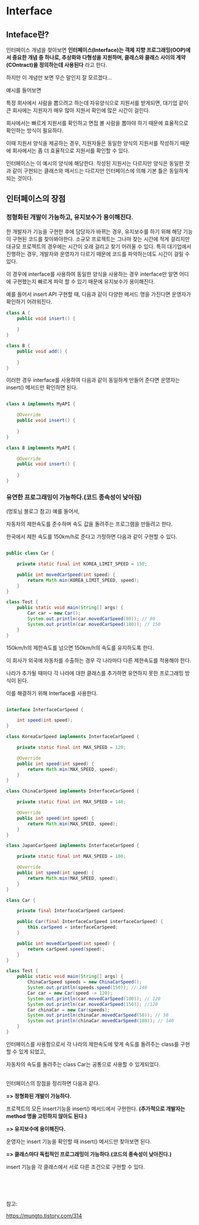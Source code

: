 # Interface

## Inteface란?

인터페이스 개념을 찾아보면 **인터페이스(Interface)는 객체 지향 프로그래밍(OOP)에서 중요한 개념 중 하나로, 추상화와 다형성을 지원하며, 클래스와 클래스 사이의 계약(COntract)을 정의하는데 사용된다** 라고 한다.

하지만 이 개념만 보면 무슨 말인지 잘 모르겠다...

예시를 들어보면

특정 회사에서 사람을 뽑으려고 하는데 자유양식으로 지원서를 받게되면,
대기업 같이 큰 회사에는 지원자가 매우 많아 지원서 확인에 많은 시간이 걸린다.

회사에서는 빠르게 지원서를 확인하고 면접 볼 사람을 뽑아야 하기 때문에 효율적으로 확인하는 방식이 필요하다.

이때 지원서 양식을 제공하는 경우, 지원자들은 동일한 양식의 지원서를 작성하기 때문에 회사에서는 좀 더 효율적으로 지원서를 확인할 수 있다.

인터페이스는 이 예시의 양식에 해당한다. 작성된 지원서는 다르지만 양식은 동일한 것과 같이 구현되는 클래스와 메서드는 다르지만 인터페이스에 의해 기본 틀은 동일하게 되는 것이다.


## 인터페이스의 장점

### 정형화된 개발이 가능하고, 유지보수가 용이해진다.

한 개발자가 기능을 구현한 후에 담당자가 바뀌는 경우, 유지보수를 하기 위해 해당 기능이 구현된 코드를 찾아봐야한다. 소규모 프로젝트는 그나마 찾는 시간에 적게 걸리지만 대규모 프로젝트의 경우에는 시간이 오래 걸리고 찾기 어려울 수 있다. 특히 대기업에서 진행하는 경우, 개발자와 운영자가 다르기 때문에 코드를 파악하는데도 시간이 걸릴 수 있다.

이 경우에 interface를 사용하여 동일한 양식을 사용하는 경우 interface만 알면 어디에 구현했는지 빠르게 파악 할 수 있기 때문에 유지보수가 용이해진다.

예를 들어서 insert API 구현할 때, 다음과 같이 다양한 메서드 명을 가진다면 운영자가 확인하기 어려워진다.

```java
class A {
    public void insert() {
        
    }
}

class B {
    public void add() {
        
    }
}
```

이러한 경우 interface를 사용하여 다음과 같이 동일하게 만들어 준다면 운영자는 insert() 메서드만 확인하면 된다.
```java

class A implements MyAPI {

    @Override
    public void insert() {
        
    }
}

class B implements MyAPI {

    @Override
    public void insert() {
        
    }
}
```

### 유연한 프로그래밍이 가능하다.(코드 종속성이 낮아짐)

(멍토님 블로그 참고)
예를 들어서,

자동차의 제한속도를 준수하며 속도 값을 돌려주는 프로그램을 만들려고 한다.

한국에서 제한 속도를 150km/h로 준다고 가정하면 다음과 같이 구현할 수 있다.
```java

public class Car {

    private static final int KOREA_LIMIT_SPEED = 150;

    public int movedCarSpeed(int speed) {
        return Math.min(KOREA_LIMIT_SPEED, speed);
    }
}

class Test {
    public static void main(String[] args) {
        Car car = new Car();
        System.out.println(car.movedCarSpeed(80)); // 80
        System.out.println(car.movedCarSpeed(180)); // 150
    }
}

```

150km/h의 제한속도를 넘으면 150km/h의 속도를 유지하도록 한다.

이 회사가 외국에 자동차를 수출하는 경우 각 나라마다 다른 제한속도를 적용해야 한다.

나라가 추가될 때마다 각 나라에 대한 클래스를 추가하면 유연하지 못한 프로그래밍 방식이 된다.

이를 해결하기 위해 Interface를 사용한다.

```java

interface InterfaceCarSpeed {

    int speed(int speed);
}

class KoreaCarSpeed implements InterfaceCarSpeed {

    private static final int MAX_SPEED = 120;

    @Override
    public int speed(int speed) {
        return Math.min(MAX_SPEED, speed);
    }
}

class ChinaCarSpeed implements InterfaceCarSpeed {

    private static final int MAX_SPEED = 140;

    @Override
    public int speed(int speed) {
        return Math.min(MAX_SPEED, speed);
    }
}

class JapanCarSpeed implements InterfaceCarSpeed {

    private static final int MAX_SPEED = 100;

    @Override
    public int speed(int speed) {
        return Math.min(MAX_SPEED, speed);
    }
}

class Car {

    private final InterfaceCarSpeed carSpeed;

    public Car(final InterfaceCarSpeed interfaceCarSpeed) {
        this.carSpeed = interfaceCarSpeed;
    }

    public int movedCarSpeed(int speed) {
        return carSpeed.speed(speed);
    }
}

class Test {
    public static void main(String[] args) {
        ChinaCarSpeed speeds = new ChinaCarSpeed();
        System.out.println(speeds.speed(150)); // 140
        Car car = new Car(speed -> 120);
        System.out.println(car.movedCarSpeed(100)); // 120
        System.out.println(car.movedCarSpeed(150)); //120
        Car chinaCar = new Car(speeds);
        System.out.println(chinaCar.movedCarSpeed(50)); // 50
        System.out.println(chinaCar.movedCarSpeed(180)); // 140
    }
}
```

인터페이스를 사용함으로서 각 나라의 제한속도에 맞게 속도를 돌려주는 class를 구현할 수 있게 되었고,

자동차의 속도를 돌려주는 class Car는 공통으로 사용할 수 있게되었다.

<br>
인터페이스의 장점을 정리하면 다음과 같다.

**=> 정형화된 개발이 가능하다.**

프로젝트의 모든 insert기능을 insert() 메서드에서 구현한다.
**(추가적으로 개발자는 method 명을 고민하지 않아도 된다.)**


**=> 유지보수에 용이해진다.**

운영자는 insert 기능을 확인할 때 insert() 메서드만 찾아보면 된다.


**=> 클래스마다 독립적인 프로그래밍이 가능하다.(코드의 종속성이 낮아진다.)**

insert 기능을 각 클래스에서 서로 다른 조건으로 구현할 수 있다.





<br>
<br>
<br>

참고:

https://mungto.tistory.com/314